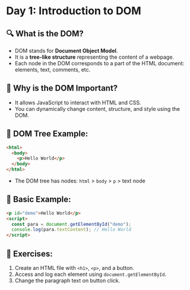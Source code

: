 
# Day 1: Introduction to DOM

## 🔍 What is the DOM?
- DOM stands for **Document Object Model**.
- It is a **tree-like structure** representing the content of a webpage.
- Each node in the DOM corresponds to a part of the HTML document: elements, text, comments, etc.

## 🔗 Why is the DOM Important?
- It allows JavaScript to interact with HTML and CSS.
- You can dynamically change content, structure, and style using the DOM.

## 🌳 DOM Tree Example:
```html
<html>
  <body>
    <p>Hello World</p>
  </body>
</html>
```
- The DOM tree has nodes: `html` > `body` > `p` > text node

## 🧪 Basic Example:
```html
<p id="demo">Hello World</p>
<script>
  const para = document.getElementById("demo");
  console.log(para.textContent); // Hello World
</script>
```

## 📝 Exercises:
1. Create an HTML file with `<h1>`, `<p>`, and a button.
2. Access and log each element using `document.getElementById`.
3. Change the paragraph text on button click.


